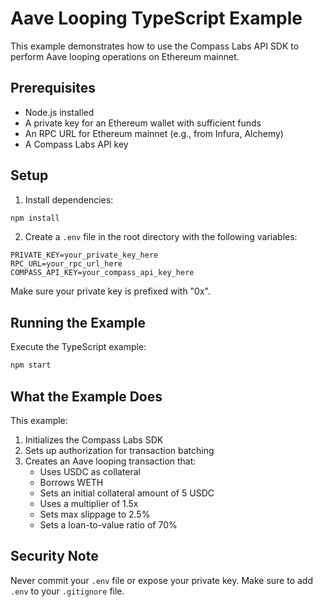 # Aave Looping TypeScript Example

This example demonstrates how to use the Compass Labs API SDK to perform Aave looping operations on Ethereum mainnet.

## Prerequisites

- Node.js installed
- A private key for an Ethereum wallet with sufficient funds
- An RPC URL for Ethereum mainnet (e.g., from Infura, Alchemy)
- A Compass Labs API key

## Setup

1. Install dependencies:
```bash
npm install
```

2. Create a `.env` file in the root directory with the following variables:
```
PRIVATE_KEY=your_private_key_here
RPC_URL=your_rpc_url_here
COMPASS_API_KEY=your_compass_api_key_here
```

Make sure your private key is prefixed with "0x".

## Running the Example

Execute the TypeScript example:

```bash
npm start
```

## What the Example Does

This example:
1. Initializes the Compass Labs SDK
2. Sets up authorization for transaction batching
3. Creates an Aave looping transaction that:
   - Uses USDC as collateral
   - Borrows WETH
   - Sets an initial collateral amount of 5 USDC
   - Uses a multiplier of 1.5x
   - Sets max slippage to 2.5%
   - Sets a loan-to-value ratio of 70%

## Security Note

Never commit your `.env` file or expose your private key. Make sure to add `.env` to your `.gitignore` file. 
